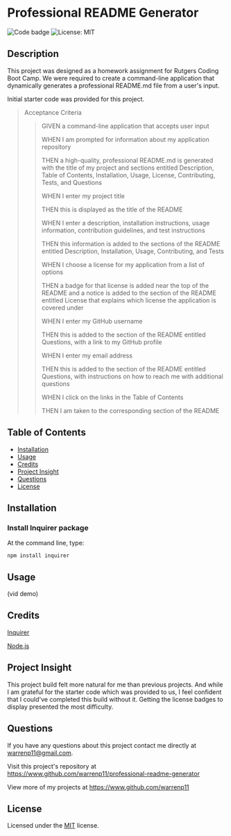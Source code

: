 # Professional README Generator
![Code badge](https://img.shields.io/github/languages/top/warrenp11/professional-readme-generator) ![License: MIT](https://img.shields.io/badge/License-MIT-yellow.svg)

## Description
This project was designed as a homework assignment for Rutgers Coding Boot Camp. We were required to create a command-line application that dynamically generates a professional README.md file from a user's input.
  
Initial starter code was provided for this project.


>Acceptance Criteria
>>GIVEN a command-line application that accepts user input
>>
>>WHEN I am prompted for information about my application repository
>>
>>THEN a high-quality, professional README.md is generated with the title of my project and sections entitled Description, Table of Contents, Installation, Usage, License, Contributing, Tests, and Questions
>>
>>WHEN I enter my project title
>>
>>THEN this is displayed as the title of the README
>>
>>WHEN I enter a description, installation instructions, usage information, contribution guidelines, and test instructions
>>
>>THEN this information is added to the sections of the README entitled Description, Installation, Usage, Contributing, and Tests
>>
>>WHEN I choose a license for my application from a list of options
>>
>>THEN a badge for that license is added near the top of the README and a notice is added to the section of the README entitled License that explains which license the application is covered under
>>
>>WHEN I enter my GitHub username
>>
>>THEN this is added to the section of the README entitled Questions, with a link to my GitHub profile
>>
>>WHEN I enter my email address
>>
>>THEN this is added to the section of the README entitled Questions, with instructions on how to reach me with additional questions
>>
>>WHEN I click on the links in the Table of Contents
>>
>>THEN I am taken to the corresponding section of the README

## Table of Contents
* [Installation](#installation)
* [Usage](#usage)
* [Credits](#credits)
* [Project Insight](#project-insight)
* [Questions](#questions)
* [License](#license)

## Installation

### Install Inquirer package
At the command line, type:

    npm install inquirer

## Usage
(vid demo)

## Credits
[Inquirer](https://www.npmjs.com/package/inquirer)

[Node.js](https://nodejs.org/en/docs/)

## Project Insight
This project build felt more natural for me than previous projects. And while I am grateful for the starter code which was provided to us, I feel confident that I could've completed this build without it. Getting the license badges to display presented the most difficulty.

## Questions
If you have any questions about this project contact me directly at warrenp11@gmail.com. 
  
Visit this project's repository at https://www.github.com/warrenp11/professional-readme-generator

View more of my projects at https://www.github.com/warrenp11

## License
Licensed under the [MIT](./license.txt/) license.